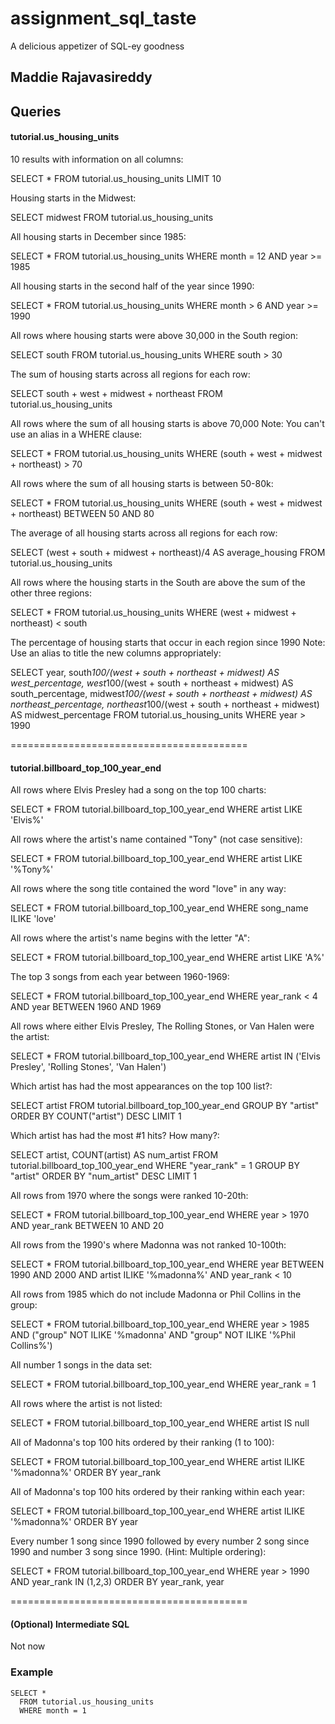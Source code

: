 # assignment_sql_taste
A delicious appetizer of SQL-ey goodness

## Maddie Rajavasireddy


## Queries


#### tutorial.us_housing_units

10 results with information on all columns:

SELECT *
  FROM tutorial.us_housing_units
  LIMIT 10   

Housing starts in the Midwest:

SELECT midwest
  FROM tutorial.us_housing_units    

All housing starts in December since 1985:

SELECT *
  FROM tutorial.us_housing_units
  WHERE month = 12 AND year >= 1985    

All housing starts in the second half of the year since 1990:

SELECT *
  FROM tutorial.us_housing_units
  WHERE month > 6 AND year >= 1990    

All rows where housing starts were above 30,000 in the South region:   

SELECT south
  FROM tutorial.us_housing_units
  WHERE south > 30

The sum of housing starts across all regions for each row:

SELECT south + west + midwest + northeast
  FROM tutorial.us_housing_units    

All rows where the sum of all housing starts is above 70,000 Note: You can't use an alias in a WHERE clause:

SELECT *
  FROM tutorial.us_housing_units
  WHERE (south + west + midwest + northeast) > 70    

All rows where the sum of all housing starts is between 50-80k:

SELECT *
  FROM tutorial.us_housing_units
  WHERE (south + west + midwest + northeast) BETWEEN 50 AND 80     

The average of all housing starts across all regions for each row:

SELECT (west + south + midwest + northeast)/4 AS average_housing
  FROM tutorial.us_housing_units    

All rows where the housing starts in the South are above the sum of the other three regions:

SELECT *
  FROM tutorial.us_housing_units
  WHERE (west + midwest + northeast) < south    

The percentage of housing starts that occur in each region since 1990 Note: Use an alias to title the new columns appropriately:

SELECT year,
	  south*100/(west + south + northeast + midwest) AS west_percentage,
	  west*100/(west + south + northeast + midwest) AS south_percentage,
	  midwest*100/(west + south + northeast + midwest) AS northeast_percentage,
	  northeast*100/(west + south + northeast + midwest) AS midwest_percentage
  FROM tutorial.us_housing_units WHERE year > 1990     

=========================================

#### tutorial.billboard_top_100_year_end

All rows where Elvis Presley had a song on the top 100 charts:

SELECT * FROM tutorial.billboard_top_100_year_end
	WHERE artist LIKE 'Elvis%'    

All rows where the artist's name contained "Tony" (not case sensitive):

SELECT * FROM tutorial.billboard_top_100_year_end
	WHERE artist LIKE '%Tony%'    

All rows where the song title contained the word "love" in any way:

SELECT * FROM tutorial.billboard_top_100_year_end
	WHERE song_name ILIKE 'love'    

All rows where the artist's name begins with the letter "A":

SELECT * FROM tutorial.billboard_top_100_year_end
	WHERE artist LIKE 'A%'    

The top 3 songs from each year between 1960-1969:

SELECT *
	FROM tutorial.billboard_top_100_year_end
	WHERE year_rank < 4 AND year BETWEEN 1960 AND 1969    

All rows where either Elvis Presley, The Rolling Stones, or Van Halen were the artist:

SELECT *
	FROM tutorial.billboard_top_100_year_end
	WHERE artist IN ('Elvis Presley', 'Rolling Stones', 'Van Halen')    

Which artist has had the most appearances on the top 100 list?:

SELECT artist
	FROM tutorial.billboard_top_100_year_end
	GROUP BY "artist"
	ORDER BY COUNT("artist") DESC
	LIMIT 1    

Which artist has had the most #1 hits? How many?:

SELECT artist, COUNT(artist) AS num_artist
	FROM tutorial.billboard_top_100_year_end
	WHERE "year_rank" = 1
	GROUP BY "artist"
	ORDER BY "num_artist" DESC
	LIMIT 1   

All rows from 1970 where the songs were ranked 10-20th:

SELECT *
	FROM tutorial.billboard_top_100_year_end
	WHERE year > 1970 AND year_rank BETWEEN 10 AND 20    

All rows from the 1990's where Madonna was not ranked 10-100th:

SELECT *
	FROM tutorial.billboard_top_100_year_end
	WHERE year BETWEEN 1990 AND 2000 AND artist ILIKE '%madonna%' AND year_rank < 10    

All rows from 1985 which do not include Madonna or Phil Collins in the group:

SELECT *
  FROM tutorial.billboard_top_100_year_end
  WHERE year > 1985 AND ("group" NOT ILIKE '%madonna' AND "group" NOT ILIKE '%Phil Collins%')    

All number 1 songs in the data set:

SELECT *
	FROM tutorial.billboard_top_100_year_end
	WHERE year_rank = 1     

All rows where the artist is not listed:

SELECT *
	FROM tutorial.billboard_top_100_year_end
	WHERE artist IS null    

All of Madonna's top 100 hits ordered by their ranking (1 to 100):

SELECT *
	FROM tutorial.billboard_top_100_year_end
	WHERE artist ILIKE '%madonna%' ORDER BY year_rank    

All of Madonna's top 100 hits ordered by their ranking within each year:

SELECT *
FROM tutorial.billboard_top_100_year_end
WHERE artist ILIKE '%madonna%' ORDER BY year    

Every number 1 song since 1990 followed by every number 2 song since 1990 and number 3 song since 1990. (Hint: Multiple ordering):

SELECT *
	FROM tutorial.billboard_top_100_year_end
	WHERE year > 1990 AND year_rank IN (1,2,3)
	ORDER BY year_rank, year  

=========================================

#### (Optional) Intermediate SQL

Not now


### Example

```
SELECT *
  FROM tutorial.us_housing_units
  WHERE month = 1
```
